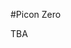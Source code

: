 <!--
---
name: Picon Zero
class: board
type: motor
formfactor: pHAT
image: 'picon-zero.png'
manufacturer: 4tronix
description: An add-on board for the Raspberry Pi
url: https://my-addon-board.com
github: https://github.com/my-addon-board-repo.com
buy: http://buy-my-addon-board.com
pincount: 40
eeprom: no
power: 3v3,5v
pin:
  '3':
    mode: i2c
  '5':
    mode: i2c
i2c:
  '0x00':
    name: device display name
    device: chip name
-->
#Picon Zero

TBA